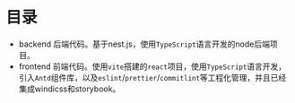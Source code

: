 # 目录
- backend  后端代码。基于nest.js，使用`TypeScript`语言开发的node后端项目。
- frontend 前端代码。使用`vite`搭建的`react`项目，使用`TypeScript`语言开发，引入`Antd`组件库，以及`eslint`/`prettier`/`commitlint`等工程化管理，并且已经集成windicss和storybook。
